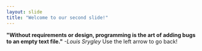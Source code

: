 ```yaml
---
layout: slide
title: "Welcome to our second slide!"
---
```

**"Without requirements or design, programming is the art of adding bugs to an empty text file."** *-Louis Srygley*
Use the left arrow to go back!
